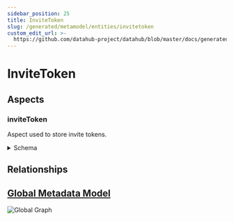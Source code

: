 ```yaml
---
sidebar_position: 25
title: InviteToken
slug: /generated/metamodel/entities/invitetoken
custom_edit_url: >-
  https://github.com/datahub-project/datahub/blob/master/docs/generated/metamodel/entities/inviteToken.md
---
```


# InviteToken

## Aspects

### inviteToken

Aspect used to store invite tokens.

<details>
<summary>Schema</summary>

```javascript
{
  "type": "record",
  "Aspect": {
    "name": "inviteToken"
  },
  "name": "InviteToken",
  "namespace": "com.linkedin.identity",
  "fields": [
    {
      "type": "string",
      "name": "token",
      "doc": "The encrypted invite token."
    },
    {
      "Searchable": {
        "fieldName": "role",
        "fieldType": "KEYWORD",
        "hasValuesFieldName": "hasRole"
      },
      "java": {
        "class": "com.linkedin.common.urn.Urn"
      },
      "type": [
        "null",
        "string"
      ],
      "name": "role",
      "default": null,
      "doc": "The role that this invite token may be associated with"
    }
  ],
  "doc": "Aspect used to store invite tokens."
}
```

</details>

## Relationships

## [Global Metadata Model](https://github.com/datahub-project/datahub/raw/master/docs/imgs/datahub-metadata-model.png)

![Global Graph](https://github.com/datahub-project/datahub/raw/master/docs/imgs/datahub-metadata-model.png)
